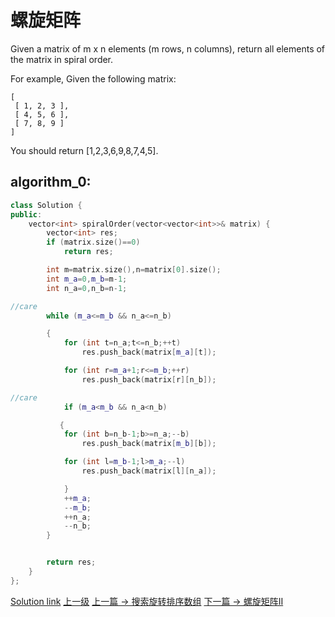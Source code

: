 # 螺旋矩阵

Given a matrix of m x n elements (m rows, n columns), return all elements of the matrix in spiral order.

For example,
Given the following matrix:

```
[
 [ 1, 2, 3 ],
 [ 4, 5, 6 ],
 [ 7, 8, 9 ]
]
```

You should return [1,2,3,6,9,8,7,4,5].

## algorithm_0:
```c++
class Solution {
public:
    vector<int> spiralOrder(vector<vector<int>>& matrix) {
        vector<int> res;
        if (matrix.size()==0)
            return res;

        int m=matrix.size(),n=matrix[0].size();
        int m_a=0,m_b=m-1;
        int n_a=0,n_b=n-1;

//care
        while (m_a<=m_b && n_a<=n_b)

        {
            for (int t=n_a;t<=n_b;++t)
                res.push_back(matrix[m_a][t]);

            for (int r=m_a+1;r<=m_b;++r)
                res.push_back(matrix[r][n_b]);

//care
            if (m_a<m_b && n_a<n_b)

           {               
            for (int b=n_b-1;b>=n_a;--b)
                res.push_back(matrix[m_b][b]);

            for (int l=m_b-1;l>m_a;--l)
                res.push_back(matrix[l][n_a]);

            }
            ++m_a;
            --m_b;
            ++n_a;
            --n_b;
        }


        return res;
    }
};
```


[Solution link](https://leetcode.com/problems/spiral-matrix/solution/)
[上一级](README.md)
[上一篇 -> 搜索旋转排序数组](Search_in_Rotated_Sorted_Array.md)
[下一篇 -> 螺旋矩阵II](Spiral_Matrix_II.md)
